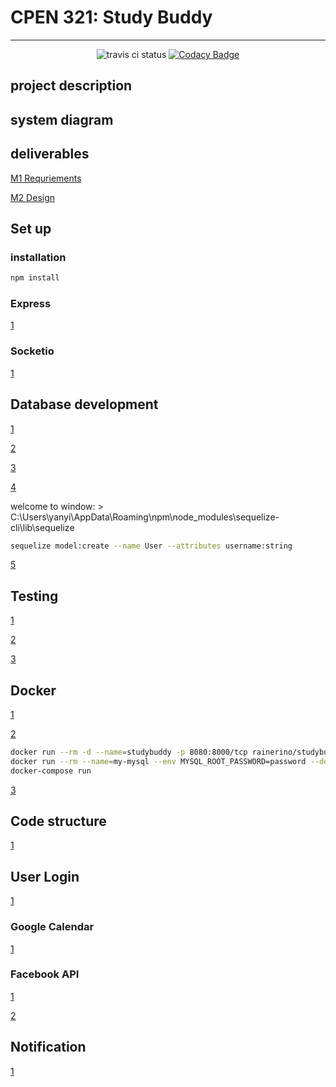 # CPEN 321: Study Buddy

---
<div align=center>

![travis ci status](https://travis-ci.org/Rainerino/CPEN-321.svg?branch=backend)
[![Codacy Badge](https://api.codacy.com/project/badge/Grade/8c21d927da1d4ac0b30a041415aef552)](https://www.codacy.com/manual/Rainerino/CPEN-321?utm_source=github.com&amp;utm_medium=referral&amp;utm_content=Rainerino/CPEN-321&amp;utm_campaign=Badge_Grade)

</div>

## project description

## system diagram

## deliverables

[M1 Requriements](deliverables/M1_Requirement.pdf)

[M2 Design](deliverables/M2_Design.pdf)

## Set up

### installation
```bash
npm install 
```

### Express

[1](https://expressjs.com/en/starter/basic-routing.html)

### Socketio

[1](https://socket.io/get-started/chat)

## Database development 

[1](http://www.mysqltutorial.org/mysql-data-types.aspx)

[2](https://www.sitepoint.com/using-node-mysql-javascript-client/)

[3](https://dev.to/achowba/build-a-simple-app-using-node-js-and-mysql-19me)

[4](https://medium.com/@prajramesh93/getting-started-with-node-express-and-mysql-using-sequelize-ed1225afc3e0)

welcome to window: > C:\Users\yanyi\AppData\Roaming\npm\node_modules\sequelize-cli\lib\sequelize

```bash
sequelize model:create --name User --attributes username:string

```

[5](https://scotch.io/tutorials/getting-started-with-node-express-and-postgres-using-sequelize)

## Testing

[1](https://blog.logrocket.com/a-quick-and-complete-guide-to-mocha-testing-d0e0ea09f09d/)

[2](https://github.com/docker/labs/blob/master/developer-tools/nodejs/porting/2_application_image.md)

[3](https://scotch.io/tutorials/test-a-node-restful-api-with-mocha-and-chai)

## Docker

[1](https://www.digitalocean.com/community/tutorials/how-to-build-a-node-js-application-with-docker)

[2](https://dev.mysql.com/doc/mysql-installation-excerpt/5.5/en/docker-mysql-getting-started.html#docker-download-image)

```bash
docker run --rm -d --name=studybuddy -p 8080:8000/tcp rainerino/studybuddy        
docker run --rm --name=my-mysql --env MYSQL_ROOT_PASSWORD=password --detach --publish 3306:3306 mysql:5.7.24
docker-compose run 
```

[3](https://medium.com/@chrischuck35/how-to-create-a-mysql-instance-with-docker-compose-1598f3cc1bee)

## Code structure

[1](https://codeburst.io/fractal-a-nodejs-app-structure-for-infinite-scale-d74dda57ee11)

## User Login

[1](https://medium.com/createdd-notes/starting-with-authentication-a-tutorial-with-node-js-and-mongodb-25d524ca0359) 

### Google Calendar

[1](https://developers.google.com/calendar/quickstart/nodejs) 

### Facebook API

[1](https://codeforgeek.com/facebook-login-using-nodejs-express/) 

[2](https://developers.facebook.com/docs/apis-and-sdks/) 

## Notification

[1](https://pusher.com/tutorials/azure-nodejs-android-notifications) 